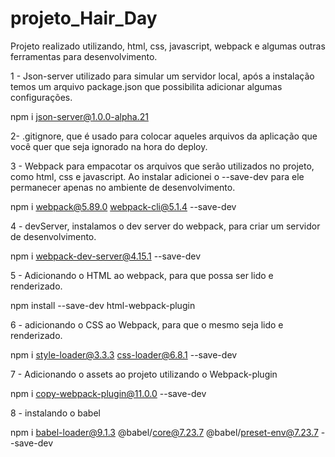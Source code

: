 # projeto_Hair_Day
 Projeto realizado utilizando, html, css, javascript, webpack e algumas outras ferramentas para desenvolvimento.

 1 - Json-server utilizado para simular um servidor local, após a instalação temos um arquivo package.json que possibilita adicionar algumas configurações.

 npm i json-server@1.0.0-alpha.21

 2- .gitignore, que é usado para colocar aqueles arquivos da aplicação que você quer que seja ignorado na hora do deploy.

 3 - Webpack para empacotar os arquivos que serão utilizados no projeto, como html, css e javascript. Ao instalar adicionei o --save-dev para ele permanecer apenas no ambiente de desenvolvimento.

 npm i webpack@5.89.0 webpack-cli@5.1.4 --save-dev

 4 - devServer, instalamos o dev server do webpack, para criar um servidor de desenvolvimento.

 npm i webpack-dev-server@4.15.1 --save-dev

 5 - Adicionando o HTML ao webpack, para que possa ser lido e renderizado.

 npm install --save-dev html-webpack-plugin

 6 - adicionando o CSS ao Webpack, para que o mesmo seja lido e renderizado.

 npm i style-loader@3.3.3 css-loader@6.8.1 --save-dev

 7 - Adicionando o assets ao projeto utilizando o Webpack-plugin

 npm i copy-webpack-plugin@11.0.0 --save-dev

 8 - instalando o babel

 npm i babel-loader@9.1.3 @babel/core@7.23.7 @babel/preset-env@7.23.7 --save-dev
